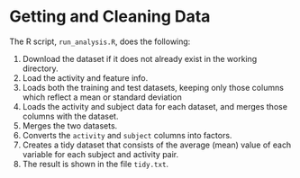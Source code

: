 # Getting and Cleaning Data

The R script, `run_analysis.R`, does the following:

1. Download the dataset if it does not already exist in the working directory.
2. Load the activity and feature info.
3. Loads both the training and test datasets, keeping only those columns which
   reflect a mean or standard deviation
4. Loads the activity and subject data for each dataset, and merges those
   columns with the dataset.
5. Merges the two datasets.
6. Converts the `activity` and `subject` columns into factors.
7. Creates a tidy dataset that consists of the average (mean) value of each
   variable for each subject and activity pair.
8. The result is shown in the file `tidy.txt`.
